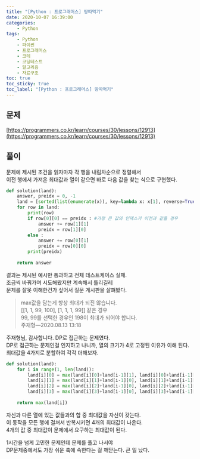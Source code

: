 ```yaml
---
title: "[Python : 프로그래머스] 땅따먹기"
date: 2020-10-07 16:39:00
categories:
    - Python
tags:
    - Python
    - 파이썬
    - 프로그래머스
    - 코테
    - 코딩테스트
    - 알고리즘
    - 자료구조
toc: true
toc_sticky: true
toc_label: "[Python : 프로그래머스] 땅따먹기"
---
```

## 문제
[https://programmers.co.kr/learn/courses/30/lessons/12913](https://programmers.co.kr/learn/courses/30/lessons/12913)
## 풀이
문제에 제시된 조건을 읽자마자 각 행을 내림차순으로 정렬해서  
이전 행에서 가져온 최대값과 열이 같으면 바로 다음 값을 찾는 식으로 구현했다.  
```python
def solution(land):
    answer, preidx = 0, -1
    land = [sorted(list(enumerate(x)), key=lambda x: x[1], reverse=True) for x in land]
    for row in land:
        print(row)
        if row[0][0] == preidx : #가장 큰 값의 인덱스가 이전과 같을 경우
            answer += row[1][1]
            preidx = row[1][0]
        else :
            answer += row[0][1]
            preidx = row[0][0]
        print(preidx)
            
    return answer
```
결과는 제시된 예시만 통과하고 전체 테스트케이스 실패.  
조금씩 바꿔가며 시도해봤지만 계속해서 틀리길레  
문제를 잘못 이해한건가 싶어서 질문 게시판을 살펴봤다.

> max값을 담는게 항상 최대가 되진 않습니다.  
> [[1, 1, 99, 100], [1, 1, 1, 99]] 같은 경우  
> 99, 99를 선택한 경우인 198이 최대가 되어야 합니다.  
> 주재형―2020.08.13 13:18

주재형님, 감사합니다. DP로 접근하는 문제였다.  
DP로 접근하는 문제인걸 인지하고 나니까, 열의 크기가 4로 고정된 이유가 이해 된다.  
최대값을 4가지로 분할하여 각각 더해보자.
```python
def solution(land):
    for i in range(1, len(land)):
        land[i][0] = max(land[i][0]+land[i-1][1], land[i][0]+land[i-1][2], land[i][0]+land[i-1][3])
        land[i][1] = max(land[i][1]+land[i-1][0], land[i][1]+land[i-1][2], land[i][1]+land[i-1][3])
        land[i][2] = max(land[i][2]+land[i-1][0], land[i][2]+land[i-1][1], land[i][2]+land[i-1][3])
        land[i][3] = max(land[i][3]+land[i-1][0], land[i][3]+land[i-1][1], land[i][3]+land[i-1][2])
        
    return max(land[i])
```
자신과 다른 열에 있는 값들과의 합 중 최대값을 자신이 갖는다.  
이 동작을 모든 행에 걸쳐서 반복시키면 4개의 최대값이 나온다.  
4개의 값 중 최대값이 문제에서 요구하는 최대값이 된다.  
  
1시간을 넘게 고민한 문제인데 문제를 풀고 나서야  
DP문제중에서도 가장 쉬운 축에 속한다는 걸 깨닫는다. 큰 일 났다.